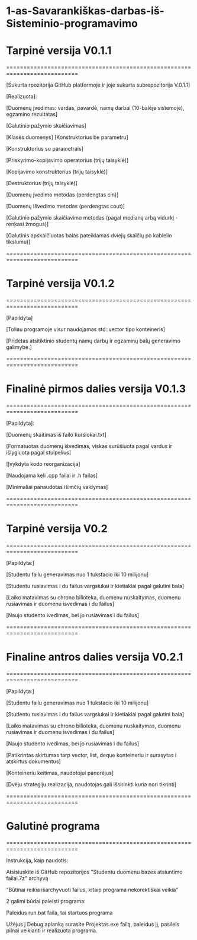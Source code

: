 # 1-as-Savarankiškas-darbas-iš-Sisteminio-programavimo

# Tarpinė versija V0.1.1

===========================================================================

[Sukurta rpozitorija GitHub platformoje ir joje sukurta subrepozitorija V.0.1.1]

[Realizuota]:

[Duomenų įvedimas: vardas, pavardė, namų darbai (10-balėje sistemoje), egzamino rezultatas]

[Galutinio pažymio skaičiavimas]

[Klasės duomenys]
[Konstruktorius be parametru]

[Konstruktorius su parametrais]

[Priskyrimo-kopijavimo operatorius (trijų taisyklė)]

[Kopijavimo konstruktorius (trijų taisyklė)]

[Destruktorius (trijų taisyklė)]

[Duomenų įvedimo metodas (perdengtas cin)]

[Duomenų išvedimo metodas (perdengtas cout)]

[Galutinio pažymio skaičiavimo metodas (pagal medianą arbą vidurkį - renkasi žmogus)]

[Galutinis apskaičiuotas balas pateikiamas dviejų skaičių po kablelio tikslumu)]

===========================================================================

# Tarpinė versija V0.1.2

===========================================================================

[Papildyta]

[Toliau programoje visur naudojamas std::vector tipo konteineris]

[Pridetas atsitiktinio studentų namų darbų ir egzaminų balų generavimo galimybė.]

===========================================================================

# Finalinė pirmos dalies versija V0.1.3

===========================================================================

[Papildyta]:

[Duomenų skaitimas iš failo kursiokai.txt]

[Formatuotas duomenų išvedimas, viskas surūšiuota pagal vardus ir išlygiuota pagal stulpelius]

[Įvykdyta kodo reorganizacija]

[Naudojama keli .cpp failai ir .h failas]

[Minimaliai panaudotas išimčių valdymas]

===========================================================================

# Tarpinė versija V0.2

===========================================================================

[Papildyta:]

[Studentu failu generavimas nuo 1 tukstacio iki 10 milijonu]

[Studentu rusiavimas i du failus vargsiukai ir kietiakiai pagal galutini bala]

[Laiko matavimas su chrono bilioteka, duomenu nuskaitymas, duomenu rusiavimas ir duomenu isvedimas i du failus]

[Naujo studento ivedimas, bei jo rusiavimas i du failus]

===========================================================================

# Finaline antros dalies versija V0.2.1

===========================================================================

[Papildyta:]

[Studentu failu generavimas nuo 1 tukstacio iki 10 milijonu]

[Studentu rusiavimas i du failus vargsiukai ir kietiakiai pagal galutini bala]

[Laiko matavimas su chrono bilioteka, duomenu nuskaitymas, duomenu rusiavimas ir duomenu isvedimas i du failus]

[Naujo studento ivedimas, bei jo rusiavimas i du failus]

[Patikrintas skirtumas tarp vector, list, deque konteineriu ir surasytas i atskirtus dokumentus]

[Konteineriu keitimas, naudotojui panorėjus]

[Dvėju strategiju realizacija, naudotojas gali išsirinkti kuria nori tikrinti]

===========================================================================

# Galutinė programa

===========================================================================

Instrukcija, kaip naudotis:

Atsisiuskite iš GitHub repozitorijos "Studentu duomenu bazes atsiuntimo failai.7z" archyvą

"Būtinai reikia išarchyvuoti failus, kitaip programa nekorektiškai veikia"

2 galimi būdai paleisti programa:

Paleidus run.bat faila, tai startuos programa

Užėjus į Debug aplanką surasite Projektas.exe failą, paleidus jį, pasileis pilnai veikianti ir realizuota programa.
